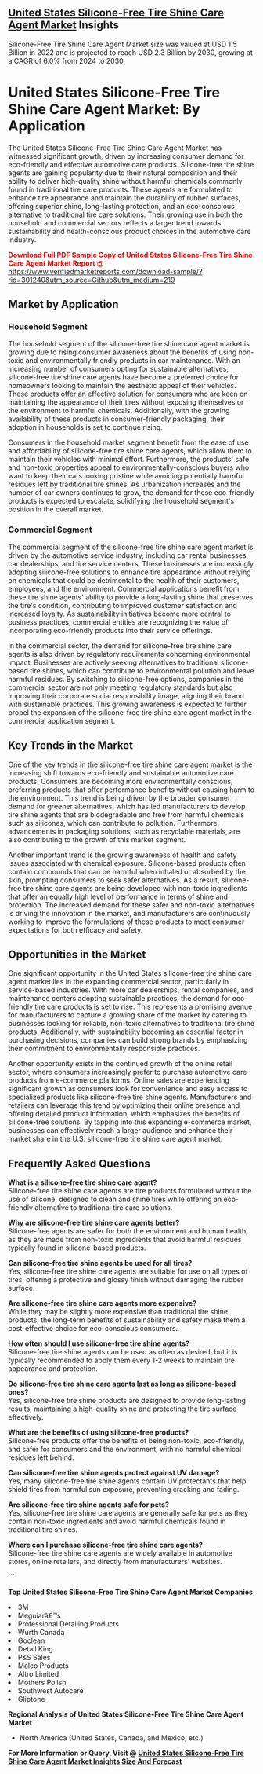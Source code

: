 <h2><a href="https://www.verifiedmarketreports.com/download-sample/?rid=301240&amp;utm_source=Github&amp;utm_medium=219" target="_blank">United States Silicone-Free Tire Shine Care Agent Market</a> Insights</h2><p>Silicone-Free Tire Shine Care Agent Market size was valued at USD 1.5 Billion in 2022 and is projected to reach USD 2.3 Billion by 2030, growing at a CAGR of 6.0% from 2024 to 2030.</p><p> <h1>United States Silicone-Free Tire Shine Care Agent Market: By Application</h1> <p>The United States Silicone-Free Tire Shine Care Agent Market has witnessed significant growth, driven by increasing consumer demand for eco-friendly and effective automotive care products. Silicone-free tire shine agents are gaining popularity due to their natural composition and their ability to deliver high-quality shine without harmful chemicals commonly found in traditional tire care products. These agents are formulated to enhance tire appearance and maintain the durability of rubber surfaces, offering superior shine, long-lasting protection, and an eco-conscious alternative to traditional tire care solutions. Their growing use in both the household and commercial sectors reflects a larger trend towards sustainability and health-conscious product choices in the automotive care industry.</p> <p><p><span class=""><span style="color: #ff0000;"><strong>Download Full PDF Sample Copy of United States Silicone-Free Tire Shine Care Agent Market Report</strong> @ </span><a href="https://www.verifiedmarketreports.com/download-sample/?rid=301240&amp;utm_source=Github&amp;utm_medium=219" target="_blank">https://www.verifiedmarketreports.com/download-sample/?rid=301240&amp;utm_source=Github&amp;utm_medium=219</a></span></p></p> <h2>Market by Application</h2> <h3>Household Segment</h3> <p>The household segment of the silicone-free tire shine care agent market is growing due to rising consumer awareness about the benefits of using non-toxic and environmentally friendly products in car maintenance. With an increasing number of consumers opting for sustainable alternatives, silicone-free tire shine care agents have become a preferred choice for homeowners looking to maintain the aesthetic appeal of their vehicles. These products offer an effective solution for consumers who are keen on maintaining the appearance of their tires without exposing themselves or the environment to harmful chemicals. Additionally, with the growing availability of these products in consumer-friendly packaging, their adoption in households is set to continue rising.</p> <p>Consumers in the household market segment benefit from the ease of use and affordability of silicone-free tire shine care agents, which allow them to maintain their vehicles with minimal effort. Furthermore, the products' safe and non-toxic properties appeal to environmentally-conscious buyers who want to keep their cars looking pristine while avoiding potentially harmful residues left by traditional tire shines. As urbanization increases and the number of car owners continues to grow, the demand for these eco-friendly products is expected to escalate, solidifying the household segment's position in the overall market.</p> <h3>Commercial Segment</h3> <p>The commercial segment of the silicone-free tire shine care agent market is driven by the automotive service industry, including car rental businesses, car dealerships, and tire service centers. These businesses are increasingly adopting silicone-free solutions to enhance tire appearance without relying on chemicals that could be detrimental to the health of their customers, employees, and the environment. Commercial applications benefit from these tire shine agents' ability to provide a long-lasting shine that preserves the tire's condition, contributing to improved customer satisfaction and increased loyalty. As sustainability initiatives become more central to business practices, commercial entities are recognizing the value of incorporating eco-friendly products into their service offerings.</p> <p>In the commercial sector, the demand for silicone-free tire shine care agents is also driven by regulatory requirements concerning environmental impact. Businesses are actively seeking alternatives to traditional silicone-based tire shines, which can contribute to environmental pollution and leave harmful residues. By switching to silicone-free options, companies in the commercial sector are not only meeting regulatory standards but also improving their corporate social responsibility image, aligning their brand with sustainable practices. This growing awareness is expected to further propel the expansion of the silicone-free tire shine care agent market in the commercial application segment.</p> <h2>Key Trends in the Market</h2> <p>One of the key trends in the silicone-free tire shine care agent market is the increasing shift towards eco-friendly and sustainable automotive care products. Consumers are becoming more environmentally conscious, preferring products that offer performance benefits without causing harm to the environment. This trend is being driven by the broader consumer demand for greener alternatives, which has led manufacturers to develop tire shine agents that are biodegradable and free from harmful chemicals such as silicones, which can contribute to pollution. Furthermore, advancements in packaging solutions, such as recyclable materials, are also contributing to the growth of this market segment.</p> <p>Another important trend is the growing awareness of health and safety issues associated with chemical exposure. Silicone-based products often contain compounds that can be harmful when inhaled or absorbed by the skin, prompting consumers to seek safer alternatives. As a result, silicone-free tire shine care agents are being developed with non-toxic ingredients that offer an equally high level of performance in terms of shine and protection. The increased demand for these safer and non-toxic alternatives is driving the innovation in the market, and manufacturers are continuously working to improve the formulations of these products to meet consumer expectations for both efficacy and safety.</p> <h2>Opportunities in the Market</h2> <p>One significant opportunity in the United States silicone-free tire shine care agent market lies in the expanding commercial sector, particularly in service-based industries. With more car dealerships, rental companies, and maintenance centers adopting sustainable practices, the demand for eco-friendly tire care products is set to rise. This represents a promising avenue for manufacturers to capture a growing share of the market by catering to businesses looking for reliable, non-toxic alternatives to traditional tire shine products. Additionally, with sustainability becoming an essential factor in purchasing decisions, companies can build strong brands by emphasizing their commitment to environmentally responsible practices.</p> <p>Another opportunity exists in the continued growth of the online retail sector, where consumers increasingly prefer to purchase automotive care products from e-commerce platforms. Online sales are experiencing significant growth as consumers look for convenience and easy access to specialized products like silicone-free tire shine agents. Manufacturers and retailers can leverage this trend by optimizing their online presence and offering detailed product information, which emphasizes the benefits of silicone-free solutions. By tapping into this expanding e-commerce market, businesses can effectively reach a larger audience and enhance their market share in the U.S. silicone-free tire shine care agent market.</p> <h2>Frequently Asked Questions</h2> <p><strong>What is a silicone-free tire shine care agent?</strong><br>Silicone-free tire shine care agents are tire products formulated without the use of silicone, designed to clean and shine tires while offering an eco-friendly alternative to traditional tire care solutions.</p> <p><strong>Why are silicone-free tire shine care agents better?</strong><br>Silicone-free agents are safer for both the environment and human health, as they are made from non-toxic ingredients that avoid harmful residues typically found in silicone-based products.</p> <p><strong>Can silicone-free tire shine agents be used for all tires?</strong><br>Yes, silicone-free tire shine care agents are suitable for use on all types of tires, offering a protective and glossy finish without damaging the rubber surface.</p> <p><strong>Are silicone-free tire shine care agents more expensive?</strong><br>While they may be slightly more expensive than traditional tire shine products, the long-term benefits of sustainability and safety make them a cost-effective choice for eco-conscious consumers.</p> <p><strong>How often should I use silicone-free tire shine agents?</strong><br>Silicone-free tire shine agents can be used as often as desired, but it is typically recommended to apply them every 1-2 weeks to maintain tire appearance and protection.</p> <p><strong>Do silicone-free tire shine care agents last as long as silicone-based ones?</strong><br>Yes, silicone-free tire shine products are designed to provide long-lasting results, maintaining a high-quality shine and protecting the tire surface effectively.</p> <p><strong>What are the benefits of using silicone-free products?</strong><br>Silicone-free products offer the benefits of being non-toxic, eco-friendly, and safer for consumers and the environment, with no harmful chemical residues left behind.</p> <p><strong>Can silicone-free tire shine agents protect against UV damage?</strong><br>Yes, many silicone-free tire shine agents contain UV protectants that help shield tires from harmful sun exposure, preventing cracking and fading.</p> <p><strong>Are silicone-free tire shine agents safe for pets?</strong><br>Yes, silicone-free tire shine care agents are generally safe for pets as they contain non-toxic ingredients and avoid harmful chemicals found in traditional tire shines.</p> <p><strong>Where can I purchase silicone-free tire shine care agents?</strong><br>Silicone-free tire shine care agents are widely available in automotive stores, online retailers, and directly from manufacturers’ websites.</p> ```</p><p><strong>Top United States Silicone-Free Tire Shine Care Agent Market Companies</strong></p><div data-test-id=""><p><li>3M</li><li> Meguiarâ€™s</li><li> Professional Detailing Products</li><li> Wurth Canada</li><li> Goclean</li><li> Detail King</li><li> P&S Sales</li><li> Malco Products</li><li> Altro Limited</li><li> Mothers Polish</li><li> Southwest Autocare</li><li> Gliptone</li></p><div><strong>Regional Analysis of&nbsp;United States Silicone-Free Tire Shine Care Agent Market</strong></div><ul><li dir="ltr"><p dir="ltr">North America&nbsp;(United States, Canada, and Mexico, etc.)</p></li></ul><p><strong>For More Information or Query, Visit @&nbsp;</strong><strong><a href="https://www.verifiedmarketreports.com/product/silicone-free-tire-shine-care-agent-market/?utm_source=Github&amp;utm_medium=219" target="_blank">United States Silicone-Free Tire Shine Care Agent Market Insights Size And Forecast</a></strong></p></div>
